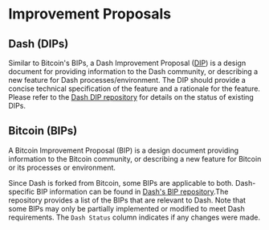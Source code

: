 # Improvement Proposals

## Dash (DIPs)

Similar to Bitcoin's BIPs, a Dash Improvement Proposal ([DIP](https://github.com/dashpay/dips)) is a design document for providing information to the Dash community, or describing a new feature for Dash processes/environment. The DIP should provide a concise technical specification of the feature and a rationale for the feature. Please refer to the <a href="https://github.com/dashpay/dips/blob/master/README.md" target="_blank">Dash DIP repository</a> for details on the status of existing DIPs.

## Bitcoin (BIPs)

A Bitcoin Improvement Proposal (BIP) is a design document providing information to the Bitcoin community, or describing a new feature for Bitcoin or its processes or environment.

Since Dash is forked from Bitcoin, some BIPs are applicable to both. Dash-specific BIP information can be found in <a href="https://github.com/dashevo/bips/blob/master/README.mediawiki" target="_blank">Dash's BIP repository</a>.The repository provides a list of the BIPs that are relevant to Dash. Note that some BIPs may only be partially implemented or modified to meet Dash requirements. The `Dash Status` column indicates if any changes were made.
